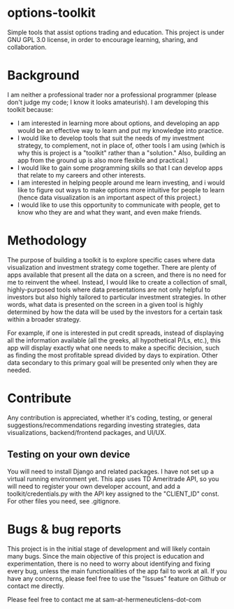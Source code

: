 # options-toolkit
Simple tools that assist options trading and education.
This project is under GNU GPL 3.0 license, in order to encourage learning, sharing, and collaboration.

# Background
I am neither a professional trader nor a professional programmer (please don't judge my code; I know it looks amateurish). I am developing this toolkit because:
- I am interested in learning more about options, and developing an app would be an effective way to learn and put my knowledge into practice.
- I would like to develop tools that suit the needs of my investment strategy, to complement, not in place of, other tools I am using (which is why this is project is a "toolkit" rather than a "solution." Also, building an app from the ground up is also more flexible and practical.)
- I would like to gain some programming skills so that I can develop apps that relate to my careers and other interests.
- I am interested in helping people around me learn investing, and i would like to figure out ways to make options more intuitive for people to learn (hence data visualization is an important aspect of this project.)
- I would like to use this opportunity to communicate with people, get to know who they are and what they want, and even make friends.

# Methodology
The purpose of building a toolkit is to explore specific cases where data visualization and investment strategy come together. There are plenty of apps available that present all the data on a screen, and there is no need for me to reinvent the wheel. Instead, I would like to create a collection of small, highly-purposed tools where data presentations are not only helpful to investors but also highly tailored to particular investment strategies. In other words, what data is presented on the screen in a given tool is highly determined by how the data will be used by the investors for a certain task within a broader strategy.

For example, if one is interested in put credit spreads, instead of displaying all the information available (all the greeks, all hypothetical P/Ls, etc.), this app will display exactly what one needs to make a specific decision, such as finding the most profitable spread divided by days to expiration. Other data secondary to this primary goal will be presented only when they are needed.

# Contribute
Any contribution is appreciated, whether it's coding, testing, or general suggestions/recommendations regarding investing strategies, data visualizations, backend/frontend packages, and UI/UX.

## Testing on your own device

You will need to install Django and related packages. I have not set up a virtual running environment yet. This app uses TD Ameritrade API, so you will need to register your own developer account, and add a toolkit/credentials.py with the API key assigned to the "CLIENT_ID" const. For other files you need, see .gitignore.

# Bugs & bug reports
This project is in the initial stage of development and will likely contain many bugs. Since the main objective of this project is education and experimentation, there is no need to worry about identifying and fixing every bug, unless the main functionalities of the app fail to work at all. If you have any concerns, please feel free to use the "Issues" feature on Github or contact me directly.

Please feel free to contact me at sam-at-hermeneuticlens-dot-com